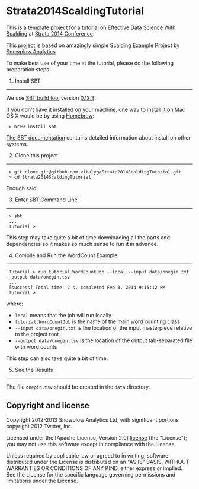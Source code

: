 Strata2014ScaldingTutorial
==========================

This is a template project for a tutorial on [Effective Data Science With Scalding](http://strataconf.com/strata2014/public/schedule/detail/31957)
at [Strata 2014 Conference](http://strataconf.com/strata2014).

This project is based on amazingly simple [Scalding Example Project by Snowplow Analytics](https://github.com/snowplow/scalding-example-project).

To make best use of your time at the tutorial, please do the following preparation steps:


1. Install SBT
--------------

We use [SBT build tool](http://www.scala-sbt.org/) version [0.12.3](http://www.scala-sbt.org/0.12.3/docs/home.html).

If you don't have it installed on your machine, one way to install it on Mac OS X would be
by using [Homebrew](http://brew.sh/):

     > brew install sbt

[The SBT documentation](http://www.scala-sbt.org/0.12.3/docs/Getting-Started/Setup.html) contains
detailed information about install on other systems.

2. Clone this project
---------------------

     > git clone git@github.com:vitalyg/Strata2014ScaldingTutorial.git
     > cd Strata2014ScaldingTutorial

Enough said.

3. Enter SBT Command Line
-------------------------

     > sbt
     ...
     Tutorial >

This step may take quite a bit of time downloading all the parts and dependencies so it
makes so much sense to run it in advance.

4. Compile and Run the WordCount Example
----------------------------------------

     Tutorial > run tutorial.WordCountJob --local --input data/onegin.txt --output data/onegin.tsv
     ...
     [success] Total time: 2 s, completed Feb 3, 2014 9:15:12 PM
     Tutorial >

where:

  - `local` means that the job will run locally
  - `tutorial.WordCountJob` is the name of the main word counting class
  - `--input data/onegin.txt` is the location of the input masterpiece relative to the project root
  - `--output data/onegin.tsv` is the location of the output tab-separated file with word counts

This step can also take quite a bit of time.


5. See the Results
------------------

The file `onegin.tsv` should be created in the `data` directory.


Copyright and license
---------------------

Copyright 2012-2013 Snowplow Analytics Ltd, with significant portions copyright 2012 Twitter, Inc.

Licensed under the [Apache License, Version 2.0] [license] (the "License");
you may not use this software except in compliance with the License.

Unless required by applicable law or agreed to in writing, software
distributed under the License is distributed on an "AS IS" BASIS,
WITHOUT WARRANTIES OR CONDITIONS OF ANY KIND, either express or implied.
See the License for the specific language governing permissions and
limitations under the License.

[license]: http://www.apache.org/licenses/LICENSE-2.0


